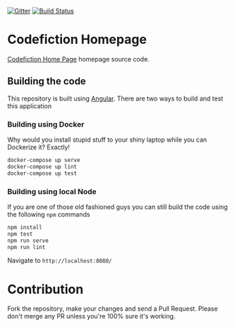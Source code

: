 [![Gitter](https://badges.gitter.im/codefiction/codefiction-tech.svg)](https://gitter.im/codefiction/codefiction-tech?utm_source=badge&utm_medium=badge&utm_campaign=pr-badge&utm_content=badge)
[![Build Status](https://semaphoreci.com/api/v1/lazycoder/codefiction-tech/branches/master/badge.svg)](https://semaphoreci.com/lazycoder/codefiction-tech)
# Codefiction Homepage

[Codefiction Home Page](http://www.codefiction.tech) homepage source code.

## Building the code
This repository is built using [Angular](angular.io). There are two ways to build and test this application

### Building using Docker
Why would you install stupid stuff to your shiny laptop while you can Dockerize it? Exactly!

```sh
docker-compose up serve
docker-compose up lint
docker-compose up test
```

### Building using local Node
If you are one of those old fashioned guys you can still build the code using the following `npm` commands

```sh
npm install
npm test
npm run serve
npm run lint
```

Navigate to `http://localhost:8080/`

# Contribution
Fork the repository, make your changes and send a Pull Request. Please don't merge any PR unless you're 100% sure it's working.
